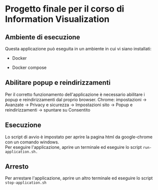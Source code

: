 # Progetto finale per il corso di Information Visualization

## Ambiente di esecuzione 

Questa applicazione può eseguita in un ambiente in cui vi siano installati:

* Docker 

* Docker compose 

## Abilitare popup e reindirizzamenti

Per il corretto funzionamento dell'applicazione è necessario abilitare i popup e reindirizzamenti dal proprio browser.
Chrome: impostazioni -> Avanzate -> Privacy e sicurezza -> Impostazioni sito -> Popup e reindirizzamenti -> spuntare su Consentito

## Esecuzione 

Lo script di avvio è impostato per aprire la pagina html da google-chrome con un comando windows. <br/>
Per eseguire l'applicazione, aprire un terminale ed eseguire lo script `run-application.sh.`


## Arresto 

Per arrestare l'applicazione, aprire un altro terminale ed eseguire lo script `stop-application.sh`
